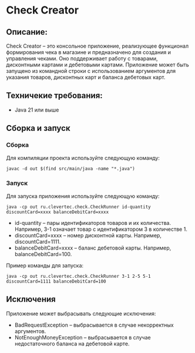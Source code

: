 # Check Creator

## Описание:

Check Creator – это консольное приложение, реализующее функционал формирования чека в магазине и предназначено для создания и управления чеками. Оно поддерживает работу с товарами, дисконтными картами и дебетовыми картами. Приложение может быть запущено из командной строки с использованием аргументов для указания товаров, дисконтных карт и баланса дебетовых карт.

## Техничекие требования:

- Java 21 или выше

## Сборка и запуск

### Сборка

Для компиляции проекта используйте следующую команду:

    javac -d out $(find src/main/java -name "*.java")

### Запуск

Для запуска приложения используйте следующую команду:

    java -cp out ru.clevertec.check.CheckRunner id-quantity discountCard=хххх balanceDebitCard=хххх


* id-quantity – пары идентификаторов товаров и их количества. Например, 3-1 означает товар с идентификатором 3 в количестве 1. 
* discountCard=xxxx – номер дисконтной карты. Например, discountCard=1111. 
* balanceDebitCard=xxxx – баланс дебетовой карты. Например, balanceDebitCard=100.

Пример команды для запуска:

    java -cp out ru.clevertec.check.CheckRunner 3-1 2-5 5-1 discountCard=1111 balanceDebitCard=100

## Исключения
Приложение может выбрасывать следующие исключения:
- BadRequestException – выбрасывается в случае некорректных аргументов. 
- NotEnoughMoneyException – выбрасывается в случае недостаточного баланса на дебетовой карте.
